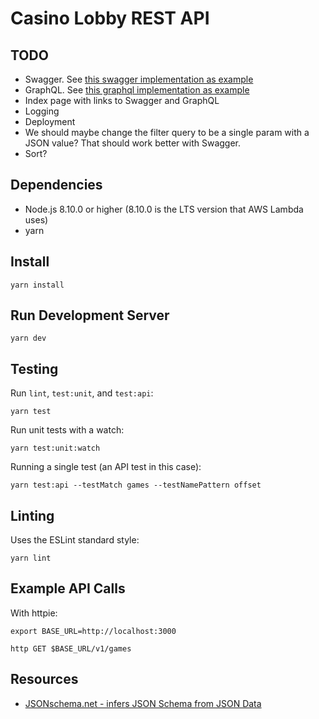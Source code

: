 # Casino Lobby REST API

## TODO

* Swagger. See [this swagger implementation as example](https://github.com/versioned/versioned-api/blob/master/lib/swagger_util.js)
* GraphQL. See [this graphql implementation as example](https://github.com/versioned/versioned-api/blob/master/app/graphql.js)
* Index page with links to Swagger and GraphQL
* Logging
* Deployment
* We should maybe change the filter query to be a single param with a JSON value? That should work better with Swagger.
* Sort?

## Dependencies

* Node.js 8.10.0 or higher (8.10.0 is the LTS version that AWS Lambda uses)
* yarn

## Install

```
yarn install
```

## Run Development Server

```
yarn dev
```

## Testing

Run `lint`, `test:unit`, and `test:api`:

```
yarn test
```

Run unit tests with a watch:

```
yarn test:unit:watch
```

Running a single test (an API test in this case):

```
yarn test:api --testMatch games --testNamePattern offset
```

## Linting

Uses the ESLint standard style:

```
yarn lint
```

## Example API Calls

With httpie:

```
export BASE_URL=http://localhost:3000
```

```
http GET $BASE_URL/v1/games
```

## Resources

* [JSONschema.net - infers JSON Schema from JSON Data](JSONschema.net)
